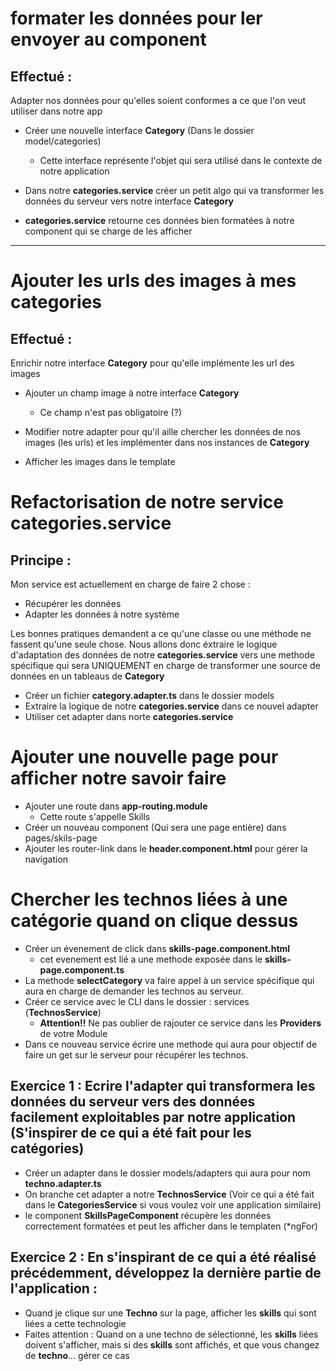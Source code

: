 # formater les données pour ler envoyer au component

## Effectué :

Adapter nos données pour qu'elles soient conformes a ce que l'on veut utiliser dans notre app

- Créer une nouvelle interface **Category** (Dans le dossier model/categories)

  - Cette interface représente l'objet qui sera utilisé dans le contexte de notre application

- Dans notre **categories.service** créer un petit algo qui va transformer les données du serveur vers
  notre interface **Category**

- **categories.service** retourne ces données bien formatées à notre component qui se charge de les
  afficher

---

# Ajouter les urls des images à mes categories

## Effectué :

Enrichir notre interface **Category** pour qu'elle implémente les url des images

- Ajouter un champ image à notre interface **Category**

  - Ce champ n'est pas obligatoire (?)

- Modifier notre adapter pour qu'il aille chercher les données de nos images (les urls) et les implémenter dans
  nos instances de **Category**

- Afficher les images dans le template

# Refactorisation de notre service **categories.service**

## Principe :

Mon service est actuellement en charge de faire 2 chose :

- Récupérer les données
- Adapter les données à notre système

Les bonnes pratiques demandent a ce qu'une classe ou une méthode ne fassent qu'une seule chose.
Nous allons donc éxtraire le logique d'adaptation des données de notre **categories.service** vers une methode spécifique qui sera UNIQUEMENT en charge de transformer une source de données en un tableaus de **Category**

- Créer un fichier **category.adapter.ts** dans le dossier models
- Extraire la logique de notre **categories.service** dans ce nouvel adapter
- Utiliser cet adapter dans norte **categories.service**

# Ajouter une nouvelle page pour afficher notre savoir faire

- Ajouter une route dans **app-routing.module**
  - Cette route s'appelle Skills
- Créer un nouveau component (Qui sera une page entière) dans pages/skils-page
- Ajouter les router-link dans le **header.component.html** pour gérer la navigation

# Chercher les technos liées à une catégorie quand on clique dessus

- Créer un évenement de click dans **skills-page.component.html**
  - cet evenement est lié a une methode exposée dans le **skills-page.component.ts**
- La methode **selectCategory** va faire appel à un service spécifique qui aura en charge de demander les
  technos au serveur.
- Créer ce service avec le CLI dans le dossier : services (**TechnosService**)
  - **Attention!!** Ne pas oublier de rajouter ce service dans les **Providers** de votre Module
- Dans ce nouveau service écrire une methode qui aura pour objectif de faire un get sur le serveur pour récupérer les technos.

## Exercice 1 : Ecrire l'adapter qui transformera les données du serveur vers des données facilement exploitables par notre application (S'inspirer de ce qui a été fait pour les catégories)

- Créer un adapter dans le dossier models/adapters qui aura pour nom **techno.adapter.ts**
- On branche cet adapter a notre **TechnosService** (Voir ce qui a été fait dans le **CategoriesService** si vous voulez voir une application similaire)
- le component **SkillsPageComponent** récupère les données correctement formatées et peut les afficher dans le templaten (\*ngFor)

## Exercice 2 : En s'inspirant de ce qui a été réalisé précédemment, développez la dernière partie de l'application :

- Quand je clique sur une **Techno** sur la page, afficher les **skills** qui sont liées a cette technologie
- Faites attention : Quand on a une techno de sélectionné, les **skills** liées doivent s'afficher, mais si des **skills** sont affichés, et que vous changez de **techno**... gérer ce cas
